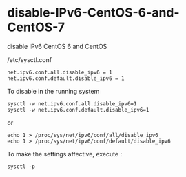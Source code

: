# disable-IPv6-CentOS-6-and-CentOS-7
disable IPv6 CentOS 6 and CentOS

/etc/sysctl.conf
```
net.ipv6.conf.all.disable_ipv6 = 1
net.ipv6.conf.default.disable_ipv6 = 1
```
To disable in the running system
```
sysctl -w net.ipv6.conf.all.disable_ipv6=1
sysctl -w net.ipv6.conf.default.disable_ipv6=1
```
or
```
echo 1 > /proc/sys/net/ipv6/conf/all/disable_ipv6
echo 1 > /proc/sys/net/ipv6/conf/default/disable_ipv6
```

To make the settings affective, execute :

```
sysctl -p
```

